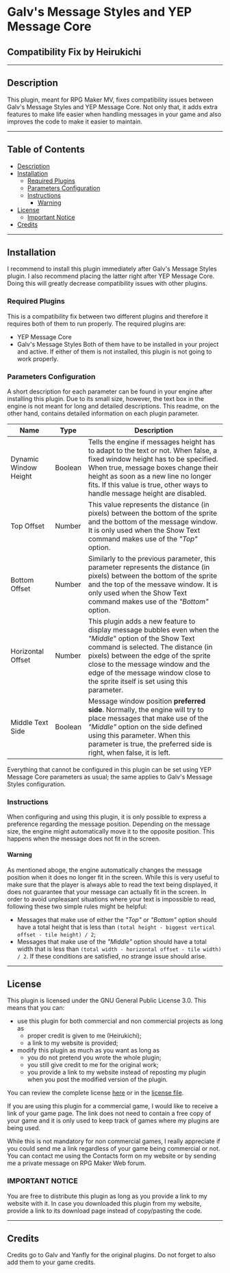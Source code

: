 # Galv's Message Styles and YEP Message Core
## Compatibility Fix by Heirukichi
----------
## Description
This plugin, meant for RPG Maker MV, fixes compatibility issues between Galv's Message Styles and YEP Message Core. Not only that, it adds extra features to make life easier when handling messages in your game and also improves the code to make it easier to maintain.

----------
## Table of Contents
* [Description](#description)
* [Installation](#installation)
  * [Required Plugins](#required-plugins)
  * [Parameters Configuration](#parameters-configuration)
  * [Instructions](#instructions)
    * [Warning](#warning)
* [License](#license)
  * [Important Notice](#important-notice)
* [Credits](#credits)

----------
## Installation
I recommend to install this plugin immediately after Galv's Message Styles plugin. I also recommend placing the latter right after YEP Message Core. Doing this will greatly decrease compatibility issues with other plugins.

### Required Plugins
This is a compatibility fix between two different plugins and therefore it requires both of them to run properly. The required plugins are:
* YEP Message Core
* Galv's Message Styles
Both of them have to be installed in your project and active. If either of them is not installed, this plugin is not going to work properly.

### Parameters Configuration
A short description for each parameter can be found in your engine after installing this plugin. Due to its small size, however, the text box in the engine is not meant for long and detailed descriptions. This readme, on the other hand, contains detailed information on each plugin parameter.

Name | Type | Description
---- | ---- | -----------
Dynamic Window Height | Boolean | Tells the engine if messages height has to adapt to the text or not. When false, a fixed window height has to be specified. When true, message boxes change their height as soon as a new line no longer fits. If this value is true, other ways to handle message height are disabled.
Top Offset | Number | This value represents the distance (in pixels) between the bottom of the sprite and the bottom of the message window. It is only used when the Show Text command makes use of the *"Top"* option.
Bottom Offset | Number | Similarly to the previous parameter, this parameter represents the distance (in pixels) between the bottom of the sprite and the top of the messave window. It is only used when the Show Text command makes use of the *"Bottom"* option.
Horizontal Offset | Number | This plugin adds a new feature to display message bubbles even when the *"Middle*" option of the Show Text command is selected. The distance (in pixels) between the edge of the sprite close to the message window and the edge of the message window close to the sprite itself is set using this parameter.
Middle Text Side | Boolean | Message window position **preferred side**. Normally, the engine will try to place messages that make use of the *"Middle"* option on the side defined using this parameter. When this parameter is true, the preferred side is right, when false, it is left.

Everything that cannot be configured in this plugin can be set using YEP Message Core parameters as usual; the same applies to Galv's Message Styles configuration.

### Instructions
When configuring and using this plugin, it is only possible to express a preference regarding the message position. Depending on the message size, the engine might automatically move it to the opposite position. This happens when the message does not fit in the screen.

#### Warning
As mentioned aboge, the engine automatically changes the message position when it does no longer fit in the screen. While this is very useful to make sure that the player is always able to read the text being displayed, it does not guarantee that your message can actually fit in the screen. In order to avoid unpleasant situations where your text is impossible to read, following these two simple rules might be helpful:
* Messages that make use of either the *"Top"* or *"Bottom"* option should have a total height that is less than `(total height - biggest vertical offset - tile height) / 2`;
* Messages that make use of the *"Middle"* option should have a total width that is less than `(total width - horizontal offset - tile width) / 2`.
If these conditions are satisfied, no strange issue should arise.

----------
## License
This plugin is licensed under the GNU General Public License 3.0. This means that you can:

* use this plugin for both commercial and non commercial projects as long as
  * proper credit is given to me (Heirukichi);
  * a link to my website is provided;
* modify this plugin as much as you want as long as
  * you do not pretend you wrote the whole plugin;
  * you still give credit to me for the original work;
  * you provide a link to my website instead of reposting my plugin when you post the modified version of the plugin.
  
You can review the complete license [here](https://www.gnu.org/licenses/gpl-3.0.html) or in the [license file](/LICENSE).

If you are using this plugin for a commercial game, I would like to receive a link of your game page. The link does not need to contain a free copy of your game and it is only used to keep track of games where my plugins are being used.

While this is not mandatory for non commercial games, I really appreciate if you could send me a link regardless of your game being commercial or not. You can contact me using the Contacts form on my website or by sending me a private message on RPG Maker Web forum.

### IMPORTANT NOTICE
You are free to distribute this plugin as long as you provide a link to my website with it. In case you downloaded this plugin from my website, provide a link to its download page instead of copy/pasting the code.

----------
## Credits
Credits go to Galv and Yanfly for the original plugins. Do not forget to also add them to your game credits.

